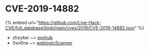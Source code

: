 # CVE-2019-14882
{% embed url="https://github.com/Live-Hack-CVE/full_database/blob/main/cves/2019/CVE-2019-14882.json" %}

* zhzyker ~> [exphub](https://www.alice-snow.ru/2019/database/cve-2019-14882/exphub-zhzyker)
* 0xn0ne ~> [weblogicScanner](https://www.alice-snow.ru/2019/database/cve-2019-14882/weblogicscanner-0xn0ne)